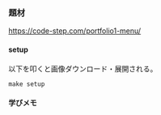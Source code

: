 ### 題材

https://code-step.com/portfolio1-menu/

#### setup

以下を叩くと画像ダウンロード・展開される。

```console
make setup
```

#### 学びメモ


